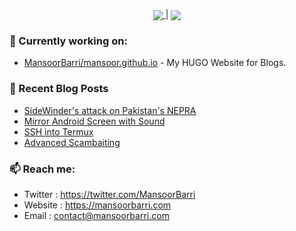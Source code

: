 <p align="center"><a href="https://github.com/anuraghazra/github-readme-stats">
  <img align="center" src="https://github-readme-stats.vercel.app/api?username=MansoorBarri&show_icons=true&theme=dark&hide_border=true" />
</a> | <a href="https://github.com/anuraghazra/github-readme-stats"><img align="center" src="https://github-readme-stats.vercel.app/api/top-langs/?username=MansoorBarri&layout=compact&theme=dark&hide_border=true" /></a></p>

### 👷 Currently working on: 
- [MansoorBarri/mansoor.github.io](https://github.com/MansoorBarri/mansoor.github.io) - My HUGO Website for Blogs.

### 📰 Recent Blog Posts

- [SideWinder's attack on Pakistan's NEPRA](https://mansoorbarri.com/posts/termux-ssh/)
- [Mirror Android Screen with Sound](https://mansoorbarri.com/posts/android-screen-mirror/)
- [SSH into Termux](https://mansoorbarri.com/posts/termux-ssh/)
- [Advanced Scambaiting](https://mansoorbarri.com/posts/advanced-scambaiting/)


### 📫 Reach me:
  - Twitter   : <https://twitter.com/MansoorBarri>
  - Website   : <https://mansoorbarri.com>
  - Email     : [contact@mansoorbarri.com](mailto:contact@mansoorbarri.com)

